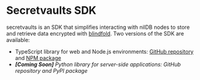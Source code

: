 # Secretvaults SDK

secretvaults is an SDK that simplifies interacting with nilDB nodes to store and retrieve data encrypted with [blindfold](/build/blindfold). Two versions of the SDK are available:

- TypeScript library for web and Node.js environments: [GitHub repository](https://github.com/NillionNetwork/secretvaults-ts) and [NPM package](https://www.npmjs.com/package/@nillion/secretvaults)
- **_[Coming Soon]_** *Python library for server-side applications: GitHub repository and PyPI package*
